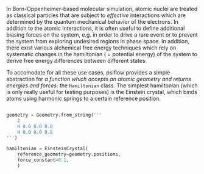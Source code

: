 In Born-Oppenheimer-based molecular simulation, atomic nuclei are treated as classical particles that are subject to *effective* interactions which are determined by the quantum mechanical behavior of the electrons.
In addition to the atomic interactions, it is often useful to define additional biasing forces on the system, e.g. in order to drive a rare event or to prevent the system from exploring undesired regions in phase space.
In addition, there exist various alchemical free energy techniques which rely on systematic changes in the hamiltonian ( = potential energy) of the system to derive free energy differences between different states.

To accomodate for all these use cases, psiflow provides a simple abstraction for *a function which accepts an atomic geometry and returns energies and forces*: the `Hamiltonian` class.
The simplest hamiltonian (which is only really useful for testing purposes) is the Einstein crystal, which binds atoms using harmonic springs to a certain reference position.
```py

geometry = Geometry.from_string('''
    2
    H 0.0 0.0 0.0
    H 0.0 0.0 0.8
''')

hamiltonian = EinsteinCrystal(
    reference_geometry=geometry.positions,
    force_constant=0.1,
    )

```
